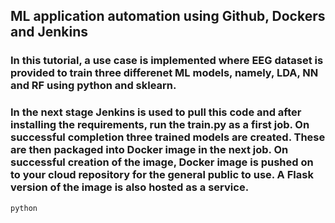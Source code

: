 ## ML application automation using Github, Dockers and Jenkins
### In this tutorial, a use case is implemented where EEG dataset is provided to train three differenet ML models, namely, LDA, NN and RF using python and sklearn. 
### In the next stage Jenkins is used to pull this code and after installing the requirements, run the train.py as a first job. On successful completion three trained models are created. These are then packaged into Docker image in the next job. On successful creation of the image, Docker image is pushed on to your cloud repository for the general public to use. A Flask version of the image is also hosted as a service. 
```python``` 